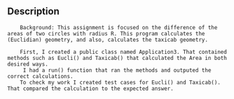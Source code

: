 ## Description
        Background: This assignment is focused on the difference of the areas of two circles with radius R. This program calculates the (Euclidian) geometry, and also, calculates the taxicab geometry.

        First, I created a public class named Application3. That contained methods such as Eucli() and Taxicab() that calculated the Area in both desired ways.
         I had a run() function that ran the methods and outputed the correct calculations.
        To check my work I created test cases for Eucli() and Taxicab(). That compared the calculation to the expected answer.  


